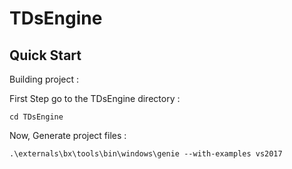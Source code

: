 # TDsEngine

## Quick Start
Building project :

First Step go to the TDsEngine directory : 

`cd TDsEngine`

Now, Generate project files : 

`.\externals\bx\tools\bin\windows\genie --with-examples vs2017`
